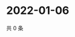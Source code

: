 # 2022-01-06

共 0 条

<!-- BEGIN WEIBO -->
<!-- 最后更新时间 Thu Jan 06 2022 03:00:58 GMT+0800 (China Standard Time) -->

<!-- END WEIBO -->
